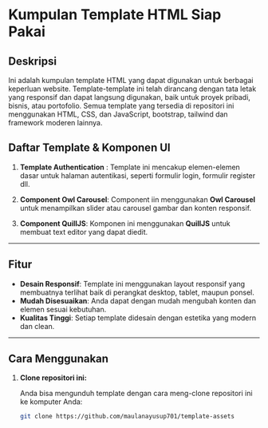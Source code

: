 # Kumpulan Template HTML Siap Pakai

## Deskripsi

Ini adalah kumpulan template HTML yang dapat digunakan untuk berbagai keperluan website. Template-template ini telah dirancang dengan tata letak yang responsif dan dapat langsung digunakan, baik untuk proyek pribadi, bisnis, atau portofolio. Semua template yang tersedia di repositori ini menggunakan HTML, CSS, dan JavaScript, bootstrap, tailwind dan framework moderen lainnya.

## Daftar Template & Komponen UI

1. **Template Authentication** : Template ini mencakup elemen-elemen dasar untuk halaman autentikasi, seperti formulir login, formulir register dll.

2. **Component Owl Carousel**: Component iin menggunakan **Owl Carousel** untuk menampilkan slider atau carousel gambar dan konten responsif.

3. **Component QuillJS**: Komponen ini menggunakan **QuillJS** untuk membuat text editor yang dapat diedit.

---

## Fitur

- **Desain Responsif**: Template ini menggunakan layout responsif yang membuatnya terlihat baik di perangkat desktop, tablet, maupun ponsel.
- **Mudah Disesuaikan**: Anda dapat dengan mudah mengubah konten dan elemen sesuai kebutuhan.
- **Kualitas Tinggi**: Setiap template didesain dengan estetika yang modern dan clean.

---

## Cara Menggunakan

1. **Clone repositori ini:**

   Anda bisa mengunduh template dengan cara meng-clone repositori ini ke komputer Anda:

   ```bash
   git clone https://github.com/maulanayusup701/template-assets
   ```
